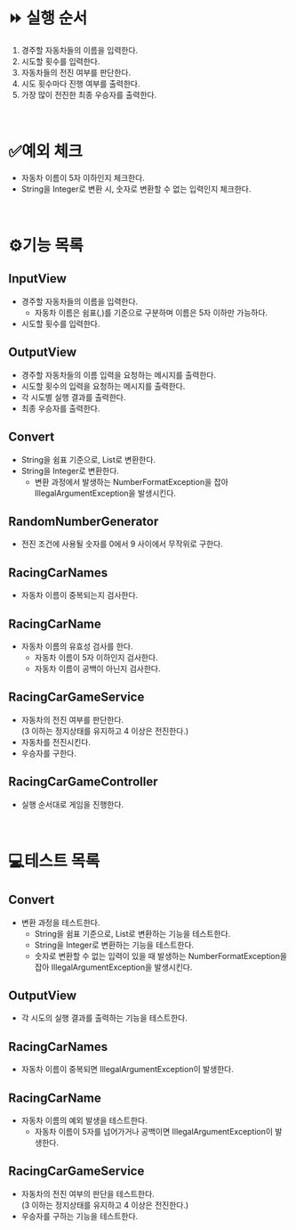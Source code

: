 # ⏩ 실행 순서

1. 경주할 자동차들의 이름을 입력한다.
2. 시도할 횟수를 입력한다.
3. 자동차들의 전진 여부를 판단한다.
4. 시도 횟수마다 진행 여부를 출력한다.
5. 가장 많이 전진한 최종 우승자를 출력한다.

<br>

# ✅예외 체크

- 자동차 이름이 5자 이하인지 체크한다.
- String을 Integer로 변환 시, 숫자로 변환할 수 없는 입력인지 체크한다.

<br>

# ⚙️기능 목록

## InputView

- 경주할 자동차들의 이름을 입력한다.
    - 자동차 이름은 쉼표(,)를 기준으로 구분하며 이름은 5자 이하만 가능하다.
- 시도할 횟수를 입력한다.

## OutputView

- 경주할 자동차들의 이름 입력을 요청하는 메시지를 출력한다.
- 시도할 횟수의 입력을 요청하는 메시지를 출력한다.
- 각 시도별 실행 결과를 출력한다.
- 최종 우승자를 출력한다.

## Convert

- String을 쉼표 기준으로, List로 변환한다.
- String을 Integer로 변환한다.
    - 변환 과정에서 발생하는 NumberFormatException을 잡아 IllegalArgumentException을 발생시킨다.

## RandomNumberGenerator

- 전진 조건에 사용될 숫자를 0에서 9 사이에서 무작위로 구한다.

## RacingCarNames

- 자동차 이름이 중복되는지 검사한다.

## RacingCarName

- 자동차 이름의 유효성 검사를 한다.
    - 자동차 이름이 5자 이하인지 검사한다.
    - 자동차 이름이 공백이 아닌지 검사한다.

## RacingCarGameService

- 자동차의 전진 여부를 판단한다.<br>(3 이하는 정지상태를 유지하고 4 이상은 전진한다.)
- 자동차를 전진시킨다.
- 우승자를 구한다.

## RacingCarGameController

- 실행 순서대로 게임을 진행한다.

<br>

# 💻테스트 목록

## Convert

- 변환 과정을 테스트한다.
    - String을 쉼표 기준으로, List로 변환하는 기능을 테스트한다.
    - String을 Integer로 변환하는 기능을 테스트한다.
    - 숫자로 변환할 수 없는 입력이 있을 때 발생하는 NumberFormatException을 잡아 IllegalArgumentException을 발생시킨다.

## OutputView

- 각 시도의 실행 결과를 출력하는 기능을 테스트한다.

## RacingCarNames

- 자동차 이름이 중복되면 IllegalArgumentException이 발생한다.

## RacingCarName

- 자동차 이름의 예외 발생을 테스트한다.
    - 자동차 이름이 5자를 넘어가거나 공백이면 IllegalArgumentException이 발생한다.

## RacingCarGameService

- 자동차의 전진 여부의 판단을 테스트한다.<br>(3 이하는 정지상태를 유지하고 4 이상은 전진한다.)
- 우승자를 구하는 기능을 테스트한다.